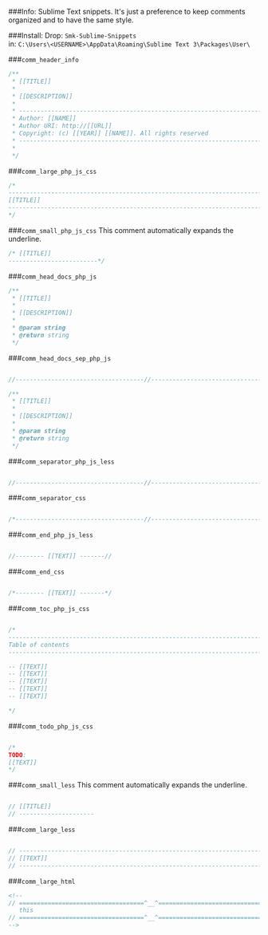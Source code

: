 ###Info:
Sublime Text snippets. It's just a preference to keep comments organized and to have the same style.

###Install:
Drop: `Smk-Sublime-Snippets` <br>
in: `C:\Users\<USERNAME>\AppData\Roaming\Sublime Text 3\Packages\User\`

###`comm_header_info`
```php
/**
 * [[TITLE]]
 *
 * [[DESCRIPTION]]
 *
 * -------------------------------------------------------------------------------------
 * Author: [[NAME]]
 * Author URI: http://[[URL]]
 * Copyright: (c) [[YEAR]] [[NAME]]. All rights reserved
 * -------------------------------------------------------------------------------------
 *
 */
```

###`comm_large_php_js_css`
```css
/*
-------------------------------------------------------------------------------
[[TITLE]]
-------------------------------------------------------------------------------
*/
```

###`comm_small_php_js_css`
This comment automatically expands the underline.
```css
/* [[TITLE]]
-------------------------*/
```

###`comm_head_docs_php_js`
```php
/**
 * [[TITLE]]
 *
 * [[DESCRIPTION]]
 *
 * @param string 
 * @return string 
 */
```

###`comm_head_docs_sep_php_js`
```php

//------------------------------------//--------------------------------------//

/**
 * [[TITLE]]
 *
 * [[DESCRIPTION]]
 *
 * @param string 
 * @return string 
 */
```

###`comm_separator_php_js_less`
```php

//------------------------------------//--------------------------------------//

```

###`comm_separator_css`
```css

/*------------------------------------//--------------------------------------*/

```

###`comm_end_php_js_less`
```php

//-------- [[TEXT]] -------//

```

###`comm_end_css`
```css

/*-------- [[TEXT]] -------*/

```

###`comm_toc_php_js_css`
```php

/*
-------------------------------------------------------------------------------
Table of contents
-------------------------------------------------------------------------------

-- [[TEXT]]
-- [[TEXT]]
-- [[TEXT]]
-- [[TEXT]]
-- [[TEXT]]

*/

```

###`comm_todo_php_js_css`
```php

/*
TODO:
[[TEXT]]
*/


```

###`comm_small_less`
This comment automatically expands the underline.
```php

// [[TITLE]]
// ---------------------


```

###`comm_large_less`
```php

// ----------------------------------------------------------------------------
// [[TEXT]]
// ----------------------------------------------------------------------------


```

###`comm_large_html`
```html
<!--
// ===================================^__^=================================== //
   this
// ===================================^__^=================================== //
-->
```

